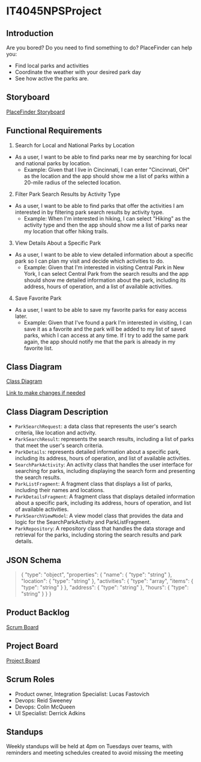 # IT4045NPSProject

## Introduction
Are you bored? Do you need to find something to do? PlaceFinder can help you:
- Find local parks and activities
- Coordinate the weather with your desired park day
- See how active the parks are.

## Storyboard
[PlaceFinder Storyboard]()

## Functional Requirements

1. Search for Local and National Parks by Location
 - As a user, I want to be able to find parks near me by searching for local and national parks by location.
   - Example: Given that I live in Cincinnati, I can enter "Cincinnati, OH" as the location and the app should show me a list of parks within a 20-mile radius of the selected location.

2. Filter Park Search Results by Activity Type
 - As a user, I want to be able to find parks that offer the activities I am interested in by filtering park search results by activity type.
   - Example: When I'm interested in hiking, I can select "Hiking" as the activity type and then the app should show me a list of parks near my location that offer hiking trails.

3. View Details About a Specific Park
 - As a user, I want to be able to view detailed information about a specific park so I can plan my visit and decide which activities to do.
   - Example: Given that I'm interested in visiting Central Park in New York, I can select Central Park from the search results and the app should show me detailed information about the park, including its address, hours of operation, and a list of available activities.

4. Save Favorite Park
 - As a user, I want to be able to save my favorite parks for easy access later.
   - Example: Given that I've found a park I'm interested in visiting, I can save it as a favorite and the park will be added to my list of saved parks, which I can access at any time. If I try to add the same park again, the app should notify me that the park is already in my favorite list.

## Class Diagram
[Class Diagram](https://lucid.app/publicSegments/view/ab656d41-f893-45fa-bf4a-8bdbec57272c/image.png)

[Link to make changes if needed](https://lucid.app/lucidchart/f361d73f-a5f5-4b91-981d-c3c7cf38cac8/edit?viewport_loc=21%2C154%2C1648%2C1123%2CHWEp-vi-RSFO&invitationId=inv_3de24ab5-d2e8-40c5-8422-6fbbf5111702)

## Class Diagram Description 
- `ParkSearchRequest`: a data class that represents the user's search criteria, like location and activity.
- `ParkSearchResult`: represents the search results, including a list of parks that meet the user's search criteria.
- `ParkDetails`: represents detailed information about a specific park, including its address, hours of operation, and list of available activities.
- `SearchParkActivity`: An activity class that handles the user interface for searching for parks, including displaying the search form and presenting the search results.
- `ParkListFragment`: A fragment class that displays a list of parks, including their names and locations.
- `ParkDetailsFragment`: A fragment class that displays detailed information about a specific park, including its address, hours of operation, and list of available activities.
- `ParkSearchViewModel`: A view model class that provides the data and logic for the SearchParkActivity and ParkListFragment.
- `ParkRepository`: A repository class that handles the data storage and retrieval for the parks, including storing the search results and park details.

## JSON Schema

> {
>   "type": "object",
>   "properties": {
>     "name": {
>       "type": "string"
>     },
>     "location": {
>       "type": "string"
>     },
>     "activities": {
>       "type": "array",
>       "items": {
>           "type": "string"
>       }
>     },
>     "address": {
>       "type": "string"
>     },
>     "hours": {
>       "type": "string"
>     }
>   }
> }

## Product Backlog
[Scrum Board]()

## Project Board
[Project Board]()

## Scrum Roles
- Product owner, Integration Specialist: Lucas Fastovich
- Devops: Reid Sweeney
- Devops: Colin McQueen
- UI Specialist: Derrick Adkins


## Standups
Weekly standups will be held at 4pm on Tuesdays over teams, with reminders and meeting schedules created to avoid missing the meeting
